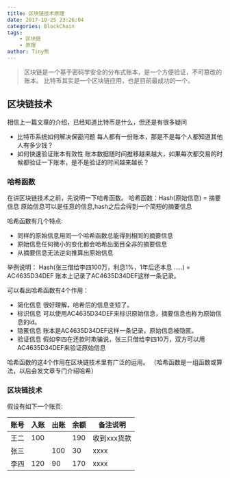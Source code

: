```yaml
---
title: 区块链技术原理
date: 2017-10-25 23:26:04
categories: BlockChain
tags:
    - 区块链
    - 原理
author: Tiny熊
---
```


 > 区块链是一个基于密码学安全的分布式账本，是一个方便验证，不可篡改的账本。
 > 比特币其实是一个区块链应用，也是目前最成功的一个。

<!-- more -->

## 区块链技术
相信上一篇文章的介绍，已经知道比特币是什么，但还是有很多疑问
* 比特币系统如何解决保密问题
每人都有一份账本，那是不是每个人都知道其他人有多少钱？
* 如何快速验证账本有效性
账本数据随时间推移越来越大，如果每次都交易的时候都验证一下账本，是不是验证的时间越来越长？



### 哈希函数
在讲区块链技术之前，先说明一下哈希函数。
哈希函数：Hash(原始信息) = 摘要信息
原始信息可以是任意的信息,hash之后会得到一个简短的摘要信息

哈希函数有几个特点:
* 同样的原始信息用同一个哈希函数总能得到相同的摘要信息
* 原始信息任何微小的变化都会哈希出面目全非的摘要信息
* 从摘要信息无法逆向推算出原始信息

举例说明：
Hash(张三借给李四100万，利息1%，1年后还本息 .....) = AC4635D34DEF
账本上记录了AC4635D34DEF这样一条记录。

可以看出哈希函数有4个作用：
* 简化信息
很好理解，哈希后的信息变短了。
* 标识信息
可以使用AC4635D34DEF来标识原始信息，摘要信息也称为原始信息的id。
* 隐匿信息
账本是AC4635D34DEF这样一条记录，原始信息被隐匿。
* 验证信息
假如李四在还款时欺骗说，张三只借给李四10万，双方可以用AC4635D34DEF来验证原始信息

哈希函数的这4个作用在区块链技术里有广泛的运用。
（哈希函数是一组函数或算法，以后会发文章专门介绍哈希）

### 区块链技术

假设有如下一个账页:

| 账号 | 入账 | 出账 | 余额 |  备注说明 | 
| - | - | - | - | - | 
| 王二 | 100 |  | 190 | 收到xxx货款 | 
| 张三 |  | 100 | 30 |  xxxx | 
| 李四 | 120 | 90 | 170 | xxxx | 






